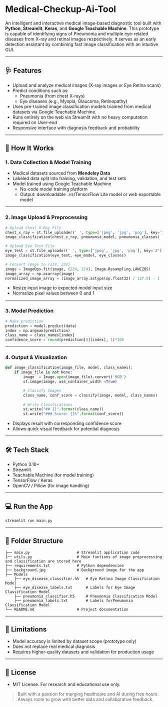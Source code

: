 # Medical-Checkup-Ai-Tool
An intelligent and interactive medical image-based diagnostic tool built with **Python**, **Streamlit**, **Keras**, and **Google Teachable Machine**. This prototype is capable of identifying signs of Pneumonia and multiple eye-related diseases from X-ray and retinal images respectively. It serves as an early detection assistant by combining fast image classification with an intuitive GUI.

---
## 🩺 Features
* Upload and analyze medical images (X-ray images or Eye Retina scans)
* Predict conditions such as:
  * Pneumonia (from chest X-rays)
  * Eye diseases (e.g., Myopia, Glaucoma, Retinopathy)
* Uses pre-trained image classification models triained from medical datasets via Google Teachable Machine.
* Runs entirely on the web via Streamlit with no heavy computation required on User-end
* Responsive interface with diagnosis feedback and probability
---

## 🧠 How It Works

### 1. **Data Collection & Model Training**
* Medical datasets sourced from **Mendeley Data**
* Labeled data split into training, validation, and test sets
* Model trained using Google Teachable Machine
  * No-code model training platform
  * Output: downloadable `.h5`/TensorFlow Lite model or web exportable model
---

### 2. **Image Upload & Preprocessing**

```python
# Upload Chest X-Ray File
chest_x_ray = st.file_uploader(' ', type=['jpeg', 'jpg', 'png'], key='1')
image_classification(chest_x_ray, pneumonia_model, pneumonia_classes)

# Upload Eye Test File
eye_test = st.file_uploader(' ', type=['jpeg', 'jpg', 'png'], key='2')
image_classification(eye_test, eye_model, eye_classes)
```
```python
# Convert image to (224, 224)
image = ImageOps.fit(image, (224, 224), Image.Resampling.LANCZOS)
image_array = np.asarray(image)
normalized_image_array = (image_array.astype(np.float32) / 127.5) - 1
```
* Resize input image to expected model input size
* Normalize pixel values between 0 and 1

---

### 3. **Model Prediction**

```python
# Make prediction
prediction = model.predict(data)
index = np.argmax(prediction)
class_name = class_names[index]
confidence_score = round(prediction[0][index], 1)*100
```
---

### 4. **Output & Visualization**

```python
def image_classification(image_file, model, class_names):
    if image_file is not None:
        image  = Image.open(image_file).convert('RGB')
        st.image(image, use_container_width =True)

        # Classify Images
        class_name, conf_score = classify(image, model, class_names)
        
        # Write Classfications
        st.write("## {}".format(class_name))
        st.write("### Score: {}%".format(conf_score))
```

* Displays result with corresponding confidence score
* Allows quick visual feedback for potential diagnosis

---

## 🛠️ Tech Stack

* Python 3.10+
* Streamlit
* Teachable Machine (for model training)
* TensorFlow / Keras
* OpenCV / Pillow (for image handling)

---

## 💻 Run the App

```bash
streamlit run main.py
```

---

## 📁 Folder Structure

```
├── main.py                     # Streamlit application code
├── utils.py                    # Main funtions of image preprocessing and classification are stored here
├── requirements.txt            # Python dependencies
├── background.jpg              # Background image for the app
├── Models
    ├── eye_disease_classifier.h5   # Eye Retina Image Classification Model
    ├── eye_disease_labels.txt      # Labels for Eye Image Classification Model
    ├── pneumonia_classifier.h5     # Pneumonia Classification Model
    ├── pneumonia_labels.txt        # Labels forPneumonia Classification Model
└── README.md                   # Project documentation
```

---

## 📌 Limitations

* Model accuracy is limited by dataset scope (prototype only)
* Does not replace real medical diagnosis
* Requires higher-quality datasets and validation for production usage
---

## 📄 License
* MIT License. For research and educational use only.

> Built with a passion for merging healthcare and AI during free hours. Always room to grow with better data and collaborative feedback.
